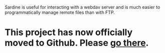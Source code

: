 Sardine is useful for interacting with a webdav server and is much easier to programmatically manage remote files than with FTP.

# This project has now officially moved to Github. Please [go there](http://github.com/lookfirst/sardine). #